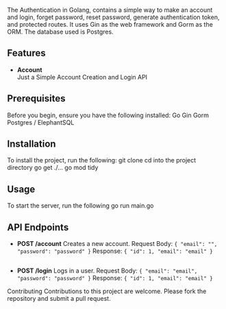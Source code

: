 The Authentication in Golang, contains a simple way to make an account and login, forget password, reset password, generate authentication token, and protected routes. It uses Gin as the web framework and Gorm as the ORM. The database used is Postgres.


## Features
- **Account** \
Just a Simple Account Creation and Login API


## Prerequisites
Before you begin, ensure you have the following installed:
Go
Gin
Gorm
Postgres / ElephantSQL

## Installation
To install the project, run the following:
git clone
cd into the project directory
go get ./...
go mod tidy


## Usage
To start the server, run the following
go run main.go


## API Endpoints
- **POST /account** 
Creates a new account. 
Request Body: 
`{ "email": "", "password": "password" }` 
Response: 
`{ "id": 1, "email": "email" }`
 
##
- **POST /login** 
Logs in a user. 
Request Body: 
`{ "email": "email", "password": "password" }` 
Response: 
`{ "id": 1, "email": "email" }`


Contributing
Contributions to this project are welcome. Please fork the repository and submit a pull request.
